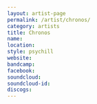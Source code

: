 ```yaml
---
layout: artist-page
permalink: /artist/chronos/
category: artists
title: Chronos
name: 
location: 
style: psychill
website: 
bandcamp: 
facebook: 
soundcloud: 
soundcloud-id: 
discogs: 
---
```

